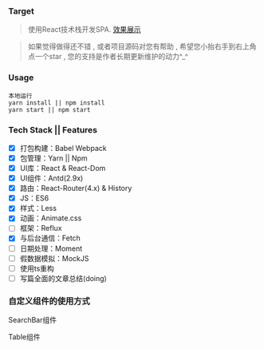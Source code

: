 ### Target
> 使用React技术栈开发SPA.
[效果展示](https://muyunyun.github.io/react-antd-demo)

> 如果觉得做得还不错 , 或者项目源码对您有帮助 , 希望您小抬右手到右上角点一个star , 您的支持是作者长期更新维护的动力^_^

### Usage
```
本地运行
yarn install || npm install
yarn start || npm start
```

### Tech Stack || Features
- [x] 打包构建：Babel Webpack
- [x] 包管理：Yarn || Npm
- [x] UI库：React & React-Dom
- [x] UI组件：Antd(2.9x)
- [x] 路由：React-Router(4.x) & History
- [x] JS：ES6
- [x] 样式：Less
- [x] 动画：Animate.css
- [ ] 框架：Reflux
- [x] 与后台通信：Fetch
- [ ] 日期处理：Moment
- [ ] 假数据模拟：MockJS
- [ ] 使用ts重构
- [ ] 写篇全面的文章总结(doing)
<!--- [x] ~~finish~~-->

### 自定义组件的使用方式
SearchBar组件

Table组件
<!--```javascript
<SearchBar
  onSubmit={this.onSearch}
  fields={[{
    title: '城市',
    key: 'city',
    type: 'cascader', // select, cascader, input, date, datetime,
    dependency: [{
      key: 'province',
      message: '选择省份后才能选择城市',
      condition(value) {
        return value !== null;
      }
    }]
    autoComplete(value) {  // 自动补全用, 只适用于input.
      return ['123', '456']
    },
    validator(value) {  // 数据输入规则
      const result = value.match(/[0-9]+/);
      if (result) return result[0];
      return '';
    },
    width: 400,
    labelWidth: 100,
    items(province) {  // select和cascader才有 , select 返回 [{ key, value }]
      return [{
        value: 0,
        label: '浙江',
        children: [{
          value: 1,
          label: '杭州区'
        }]
      }]
    }
  }}
  />
  ```-->
